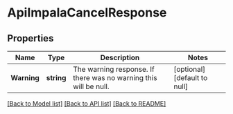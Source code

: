 # ApiImpalaCancelResponse

## Properties
Name | Type | Description | Notes
------------ | ------------- | ------------- | -------------
**Warning** | **string** | The warning response. If there was no warning this will be null. | [optional] [default to null]

[[Back to Model list]](../README.md#documentation-for-models) [[Back to API list]](../README.md#documentation-for-api-endpoints) [[Back to README]](../README.md)

